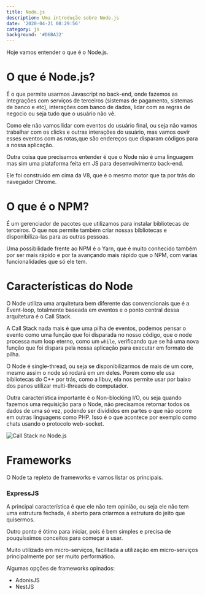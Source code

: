 ```yaml
---
title: Node.js
description: Uma introdução sobre Node.js
date: '2020-04-21 08:29:56'
category: js
background: '#D6BA32'
---
```

Hoje vamos entender o que é o Node.js.

# O que é Node.js?

É o que permite usarmos Javascript no back-end, onde fazemos as integrações com serviços de terceiros (sistemas de pagamento, sistemas de banco e etc), interações com banco de dados, lidar com as regras de negocio ou seja tudo que o usuário não vê. 

Como ele não vamos lidar com eventos do usuário final, ou seja não vamos trabalhar com os clicks e outras interações do usuário, mas vamos ouvir esses eventos com as rotas,que são endereços que disparam códigos para a nossa aplicação.

Outra coisa que precisamos entender é que o Node não é uma linguagem mas sim uma plataforma feita em JS para desenvolvimento back-end.

Ele foi construído em cima da V8, que é o mesmo motor que ta por trás do navegador Chrome.

# O que é o NPM?

É um gerenciador de pacotes que utilizamos para instalar bibliotecas de terceiros. O que nos permite também criar nossas bibliotecas e disponibiliza-las para as outras pessoas.

Uma possibilidade frente ao NPM é o Yarn, que é muito conhecido também por ser mais rápido e por ta avançando mais rápido que o NPM, com varias funcionalidades que só ele tem.

# Características do Node

O Node utiliza uma arquitetura bem diferente das convencionais que é a Event-loop, totalmente baseada em eventos e o ponto central dessa arquitetura é o Call Stack.

A Call Stack nada mais é que uma pilha de eventos, podemos pensar o evento como uma função que foi disparada no nosso código, que o node processa num loop eterno, como um `while`, verificando que se há uma nova função que foi dispara pela nossa aplicação para executar em formato de pilha.

O Node é single-thread, ou seja se disponibilizarmos de mais de um core, mesmo assim o node só rodará em um deles. Porem como ele usa bibliotecas do C++ por trás, como a libuv, ela nos permite usar por baixo dos panos utilizar multi-threads do computador.

Outra característica importante é o Non-blocking I/O, ou seja quando fazemos uma requisição para o Node, não precisamos retornar todos os dados de uma só vez, podendo ser divididos em partes o que não ocorre em outras linguagens como PHP. Isso é o que acontece por exemplo como chats usando o protocolo web-socket.

![Call Stack no Node.js](https://www.tgmarinho.com/static/5cac3789a6a8ba041175c2edc675213b/16abd/call_stack_node.png "Call Stack no Node.js")

# Frameworks

O Node ta repleto de frameworks e vamos listar os principais.

### ExpressJS

A principal característica é que ele não tem opinião, ou seja ele não tem uma estrutura fechada, é aberto para criarmos a estrutura do jeito que quisermos.

Outro ponto é ótimo para iniciar, pois é bem simples e precisa de pouquíssimos conceitos para começar a usar.

Muito utilizado em micro-serviços, facilitada a utilização em micro-serviços principalmente por ser muito performático.

Algumas opções de frameworks opinados:

* AdonisJS
* NestJS
